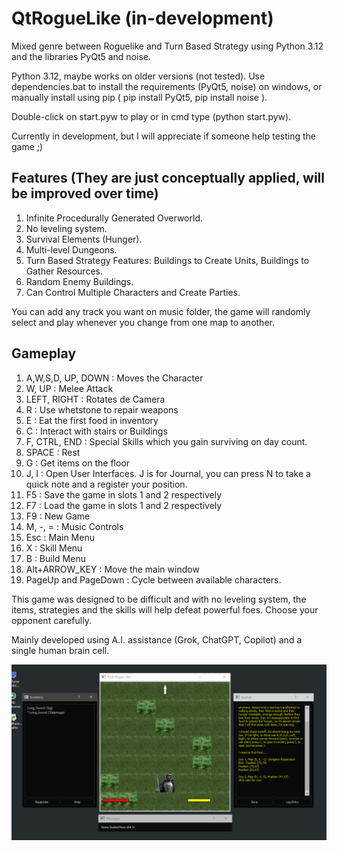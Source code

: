 # QtRogueLike (in-development)
Mixed genre between Roguelike and Turn Based Strategy using Python 3.12 and the libraries PyQt5 and noise.

Python 3.12, maybe works on older versions (not tested).
Use dependencies.bat to install the requirements (PyQt5, noise) on windows, or manually install using pip ( pip install PyQt5, pip install noise ).

Double-click on start.pyw to play or in cmd type (python start.pyw).

Currently in development, but I will appreciate if someone help testing the game ;)

## Features (They are just conceptually applied, will be improved over time)
1. Infinite Procedurally Generated Overworld.
2. No leveling system.
3. Survival Elements (Hunger).
4. Multi-level Dungeons.
5. Turn Based Strategy Features: Buildings to Create Units, Buildings to Gather Resources.
6. Random Enemy Buildings.
7. Can Control Multiple Characters and Create Parties.

You can add any track you want on music folder, the game will randomly select and play whenever you change from one map to another.

## Gameplay
1. A,W,S,D, UP, DOWN : Moves the Character
2. W, UP : Melee Attack 
3. LEFT, RIGHT : Rotates de Camera
4. R : Use whetstone to repair weapons
5. E : Eat the first food in inventory
6. C : Interact with stairs or Buildings 
7. F, CTRL, END : Special Skills which you gain surviving on day count.
8. SPACE : Rest
9. G : Get items on the floor
10. J, I : Open User Interfaces. J is for Journal, you can press N to take a quick note and a register your position.
11. F5 : Save the game in slots 1 and 2 respectively
12. F7 : Load the game in slots 1 and 2 respectively
13. F9 : New Game
14. M, -, = : Music Controls
15. Esc : Main Menu
16. X : Skill Menu
17. B : Build Menu
18. Alt+ARROW_KEY : Move the main window
19. PageUp and PageDown : Cycle between available characters.

This game was designed to be difficult and with no leveling system, the items, strategies and the skills will help defeat powerful foes. Choose your opponent carefully.

Mainly developed using A.I. assistance (Grok, ChatGPT, Copilot) and a single human brain cell.

![](poster.png)
